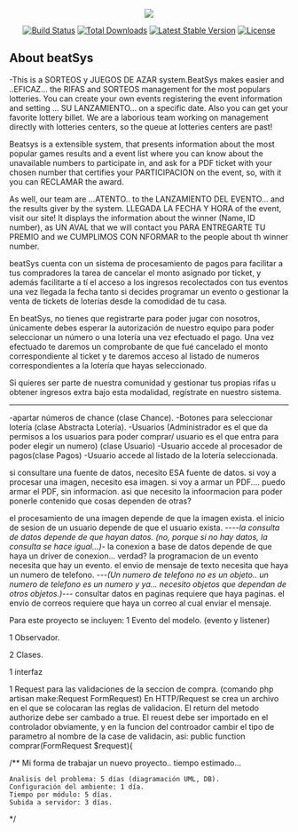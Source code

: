 <p align="center"><img src="https://laravel.com/assets/img/components/logo-laravel.svg"></p>

<p align="center">
<a href="https://travis-ci.org/laravel/framework"><img src="https://travis-ci.org/laravel/framework.svg" alt="Build Status"></a>
<a href="https://packagist.org/packages/laravel/framework"><img src="https://poser.pugx.org/laravel/framework/d/total.svg" alt="Total Downloads"></a>
<a href="https://packagist.org/packages/laravel/framework"><img src="https://poser.pugx.org/laravel/framework/v/stable.svg" alt="Latest Stable Version"></a>
<a href="https://packagist.org/packages/laravel/framework"><img src="https://poser.pugx.org/laravel/framework/license.svg" alt="License"></a>
</p>

## About beatSys

-This is a SORTEOS y JUEGOS DE AZAR system.BeatSys makes easier and ..EFICAZ... the RIFAS and SORTEOS management for the most populars lotteries. You can create your own events registering the event information and setting ... SU LANZAMIENTO... on a specific date. Also you can get your favorite lottery billet. We are a laborious team working on management directly with lotteries centers, so the queue at lotteries centers are past!


Beatsys is a extensible system, that presents information about the most popular games results and a event list where you can know about the unavailable numbers to participate in, and ask for a PDF ticket with your chosen number that certifies your PARTICIPACION on the event, so, with it you can RECLAMAR the award.

As well, our team are ...ATENTO.. to the LANZAMIENTO DEL EVENTO... and the results giver by the system. LLEGADA LA FECHA Y HORA of the event, visit our site! It displays the information about the winner (Name, ID number), as UN AVAL that we will contact you PARA ENTREGARTE TU PREMIO and we CUMPLIMOS CON NFORMAR to the people about th winner number.



beatSys cuenta con un sistema de procesamiento de pagos para facilitar a tus compradores la tarea de cancelar el monto asignado por ticket, y además facilitarte a tí el acceso a los ingresos recolectados con tus eventos una vez llegada la fecha tanto si decides programar un evento o gestionar la venta de tickets de loterías desde la comodidad de tu casa.

En beatSys, no tienes que registrarte para poder jugar con nosotros, únicamente debes esperar la autorización de nuestro equipo para poder seleccionar un número o una lotería una vez efectuado el pago. Una vez efectuado te daremos un comprobante de que fué cancelado el monto correspondiente al ticket y te daremos acceso al listado de numeros correspondientes a la lotería que hayas seleccionado.

Si quieres ser parte de nuestra comunidad y gestionar tus propias rifas u obtener ingresos extra bajo esta modalidad, regístrate en nuestro sistema.

--------------------------------------------------------------------------------------
-apartar números de chance (clase Chance).
-Botones para seleccionar lotería (clase Abstracta Lotería).
-Usuarios (Administrador es el que da permisos a los usuarios para poder comprar/ usuario es el que entra para poder elegir un numero) (clase Usuario)
-Usuario accede al procesador de pagos(clase Pagos)
-Usuario accede al listado de la lotería seleccionada.


si consultare una fuente de datos, necesito ESA fuente de datos.
si voy a procesar una imagen, necesito esa imagen.
si voy a armar un PDF.... puedo armar el PDF, sin informacion. asi que necesito la infoormacion para poder ponerle contenido
que cosas dependen de otras?

el procesamiento de una imagen depende de que la imagen exista. 
el inicio de sesion de un usuario depende de que el usuario exista.
----*la consulta de datos depende de que hayan datos. (no, porque si no hay datos, la consulta se hace igual...)*-
la conexion a base de datos depende de que haya un driver de conexion... verdad?
la programacion de un evento necesita que hay un evento.
el envio de mensaje de texto necesita que haya un numero de telefono. ---*(Un numero de telefono no es un objeto.. un numero de telefono es un numero y ya... necesito objetos que dependan de otros objetos.)*---
consultar datos en paginas requiere que haya paginas.
el envio de correos requiere que haya un correo al cual enviar el mensaje.



Para este proyecto se incluyen:
1 Evento del modelo. (evento y listener)

1 Observador.

2 Clases.

1 interfaz

1 Request para las validaciones de la seccion de compra.
(comando php artisan make:Request FormRequest)
En HTTP/Request se crea un archivo en el que se colocaran las reglas de validacion. El return del metodo authorize debe ser cambado a true. 
El reuest debe ser importado en el controlador obviamente, 
y en la funcion del controador cambir el tipo de parametro al nombre de la case de validacin, asi: public function comprar(FormRequest $request){


/**
Mi forma de trabajar un nuevo proyecto.. tiempo estimado...

	Analisis del problema: 5 días (diagramación UML, DB).
	Configuración del ambiente: 1 día.
	Tiempo por módulo: 5 días.
	Subida a servidor: 3 días.
*/

